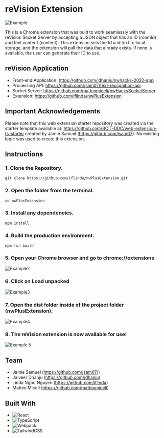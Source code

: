 # reVision Extension

![Example](https://user-images.githubusercontent.com/68607795/149649675-2640d16f-48b9-4459-9e86-9c4d09dd246d.png)

This is a Chrome extension that was built to work seamlessly with the reVision Socket Server by accepting a JSON object that has an ID (roomId) and text content (content). This extension sets the Id and text to local storage, and the extension will pull the data that already exists. If none is available, the user can generate their ID to use.

## reVision Application
-   Front-end Application: https://github.com/jdhanju/nwhacks-2022-app
-   Processing API: https://github.com/jsam07/text-recognition-api
-   Socket Server: https://github.com/matteomiceli/nwHacksSocketServer
-   Extension: https://github.com/iflinda/nwPlusExtension

## Important Acknowledgements
Please note that this web extension starter repository was created via the starter template available at: https://github.com/BCIT-DDC/web-extension-ts-starter created by Jamie Samuel (https://github.com/jsam07). No existing logic was used to create this extension.

## Instructions

### 1. Clone the Repository.
```
git clone https://github.com/iflinda/nwPlusExtension.git
```

### 2. Open the folder from the terminal.
```
cd nwPlusExtension
```

### 3.  Install any dependencies.
```
npm install
```

### 4. Build the production environment.
```
npm run build
```

### 5. Open your Chrome browser and go to chrome://extensions
![Example2](https://user-images.githubusercontent.com/68607795/149648082-3e00fd97-b592-4f26-967b-bafa5d2a0bb8.png)

### 6. Click on Load unpacked
![Example3](https://user-images.githubusercontent.com/68607795/149648100-6a6e796f-c7e1-41c4-bb80-caf670f2f66f.png)

### 7. Open the dist folder inside of the project folder (nwPlusExtension).
![Example4](https://user-images.githubusercontent.com/68607795/149648316-c9624e63-3027-4d3d-93b4-ffe223b43d5e.png)

### 8. The reVision extension is now available for use! 
![Example 5](https://user-images.githubusercontent.com/68607795/149649705-39e2b70f-b118-4fd0-babe-bdffd3aadf31.png)

## Team
-   Jamie Samuel (https://github.com/jsam07/)
-   Jaiveer Dhanju (https://github.com/jdhanju)
-   Linda Ngoc Nguyen (https://github.com/iflinda)
-   Matteo Miceli (https://github.com/matteomiceli)

## Built With
-   ![React](https://img.shields.io/badge/-React-050B1E?&logo=React)
-   ![TypeScript](https://img.shields.io/badge/-TypeScript-050B1E?&logo=TypeScript)
-   ![Webpack](https://img.shields.io/badge/-Webpack.js-050B1E?&logo=webpack)
-   ![TailwindCSS](https://img.shields.io/badge/-Tailwind_CSS-050B1E?&logo=tailwind-css)
